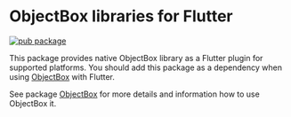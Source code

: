 # ObjectBox libraries for Flutter

[![pub package](https://img.shields.io/pub/v/objectbox_flutter_libs.svg)](https://pub.dev/packages/objectbox_flutter_libs)

This package provides native ObjectBox library as a Flutter plugin for supported platforms.
You should add this package as a dependency when using [ObjectBox](https://pub.dev/packages/objectbox) with Flutter.

See package [ObjectBox](https://pub.dev/packages/objectbox) for more details and information how to use ObjectBox it. 

